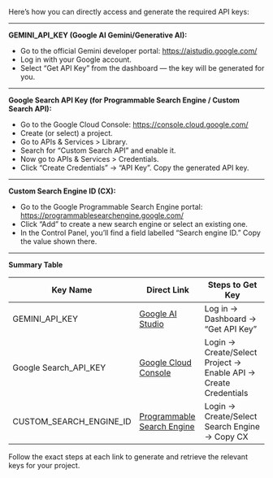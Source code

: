 Here’s how you can directly access and generate the required API keys:

***

**GEMINI_API_KEY (Google AI Gemini/Generative AI):**
- Go to the official Gemini developer portal: https://aistudio.google.com/
- Log in with your Google account.
- Select “Get API Key” from the dashboard — the key will be generated for you.

***

**Google Search API Key (for Programmable Search Engine / Custom Search API):**
- Go to the Google Cloud Console: https://console.cloud.google.com/
- Create (or select) a project.
- Go to APIs & Services > Library.
- Search for “Custom Search API” and enable it.
- Now go to APIs & Services > Credentials.
- Click “Create Credentials” → “API Key”. Copy the generated API key.

***

**Custom Search Engine ID (CX):**
- Go to the Google Programmable Search Engine portal: https://programmablesearchengine.google.com/
- Click “Add” to create a new search engine or select an existing one.
- In the Control Panel, you’ll find a field labelled “Search engine ID.” Copy the value shown there.

***

**Summary Table**

| Key Name                   | Direct Link                                                   | Steps to Get Key                                  |
|----------------------------|---------------------------------------------------------------|---------------------------------------------------|
| GEMINI_API_KEY             | [Google AI Studio](https://aistudio.google.com/)              | Log in → Dashboard → “Get API Key”                |
| Google Search_API_KEY      | [Google Cloud Console](https://console.cloud.google.com/)     | Login → Create/Select Project → Enable API → Create Credentials |
| CUSTOM_SEARCH_ENGINE_ID    | [Programmable Search Engine](https://programmablesearchengine.google.com/) | Login → Create/Select Search Engine → Copy CX      |

Follow the exact steps at each link to generate and retrieve the relevant keys for your project.